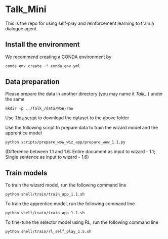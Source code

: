 # Talk_Mini

This is the repo for using self-play and reinforcement learning to train a dialogue agent.

## Install the environment
We recommend creating a CONDA environment by
```bash
conda env create -f conda_env.yml
```

## Data preparation
Please prepare the data in another directory (you may name it *Talk_* ) under the same 
```shell script
mkdir -p ../Talk_/data/WoW-raw
```
Use [This script](https://github.com/facebookresearch/ParlAI/blob/master/parlai/tasks/wizard_of_wikipedia/build.py) to download the dataset to the above folder

Use the following script to prepare data to train the wizard model and the apprentice model
```shell script
python scripts/prepare_wow_wiz_app/prepare_wow_1.1.py
```
(Difference between 1.1 and 1.6: Entire document as input to wizard - 1.1; Single sentence as input to wizard - 1.6)

## Train models
To train the wizard model, run the following command line

```shell script
python shell/train/train_app_1.1.sh
```

To train the apprentice model, run the following command line

```shell script
python shell/train/train_app_1.1.sh
```

To fine-tune the selector model using RL, run the following command line

```shell script
python shell/train/rl_self_play_1.5.sh
```





